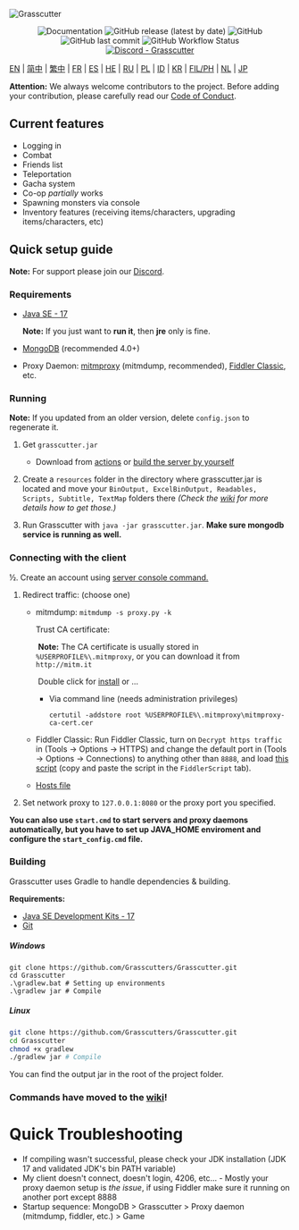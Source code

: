 ![Grasscutter](https://socialify.git.ci/Grasscutters/Grasscutter/image?description=1&forks=1&issues=1&language=1&logo=https%3A%2F%2Fs2.loli.net%2F2022%2F04%2F25%2FxOiJn7lCdcT5Mw1.png&name=1&owner=1&pulls=1&stargazers=1&theme=Light)
<div align="center"><img alt="Documentation" src="https://img.shields.io/badge/Wiki-Grasscutter-blue?style=for-the-badge&link=https://github.com/Grasscutters/Grasscutter/wiki&link=https://github.com/Grasscutters/Grasscutter/wiki"> <img alt="GitHub release (latest by date)" src="https://img.shields.io/github/v/release/Grasscutters/Grasscutter?logo=java&style=for-the-badge"> <img alt="GitHub" src="https://img.shields.io/github/license/Grasscutters/Grasscutter?style=for-the-badge"> <img alt="GitHub last commit" src="https://img.shields.io/github/last-commit/Grasscutters/Grasscutter?style=for-the-badge"> <img alt="GitHub Workflow Status" src="https://img.shields.io/github/workflow/status/Grasscutters/Grasscutter/Build?logo=github&style=for-the-badge"></div>

<div align="center"><a href="https://discord.gg/T5vZU6UyeG"><img alt="Discord - Grasscutter" src="https://img.shields.io/discord/965284035985305680?label=Discord&logo=discord&style=for-the-badge"></a></div>

[EN](README.md) | [简中](README_zh-CN.md) | [繁中](README_zh-TW.md) | [FR](README_fr-FR.md) | [ES](README_es-ES.md) | [HE](README_HE.md) | [RU](README_ru-RU.md) | [PL](README_pl-PL.md) | [ID](README_id-ID.md) | [KR](README_ko-KR.md) | [FIL/PH](README_fil-PH.md) | [NL](README_NL.md) | [JP](README_ja-JP.md)

**Attention:** We always welcome contributors to the project. Before adding your contribution, please carefully read our [Code of Conduct](https://github.com/Grasscutters/Grasscutter/blob/stable/CONTRIBUTING.md).

## Current features

* Logging in
* Combat
* Friends list
* Teleportation
* Gacha system
* Co-op *partially* works
* Spawning monsters via console
* Inventory features (receiving items/characters, upgrading items/characters, etc)

## Quick setup guide

**Note:** For support please join our [Discord](https://discord.gg/T5vZU6UyeG).

### Requirements

* [Java SE - 17](https://www.oracle.com/java/technologies/javase/jdk17-archive-downloads.html)

  **Note:** If you just want to **run it**, then **jre** only is fine.

* [MongoDB](https://www.mongodb.com/try/download/community) (recommended 4.0+)

* Proxy Daemon: [mitmproxy](https://mitmproxy.org/) (mitmdump, recommended), [Fiddler Classic](https://telerik-fiddler.s3.amazonaws.com/fiddler/FiddlerSetup.exe), etc.

### Running

**Note:** If you updated from an older version, delete `config.json` to regenerate it.

1. Get `grasscutter.jar`
   - Download from [actions](https://github.com/Grasscutters/Grasscutter/actions) or [build the server by yourself](#building)
2. Create a `resources` folder in the directory where grasscutter.jar is located and move your `BinOutput, ExcelBinOutput, Readables, Scripts, Subtitle, TextMap` folders there *(Check the [wiki](https://github.com/Grasscutters/Grasscutter/wiki) for more details how to get those.)*

3. Run Grasscutter with `java -jar grasscutter.jar`. **Make sure mongodb service is running as well.**

### Connecting with the client

½. Create an account using [server console command.](https://github.com/Grasscutters/Grasscutter/wiki/Commands#targeting)

1. Redirect traffic: (choose one)
    - mitmdump: `mitmdump -s proxy.py -k`

      Trust CA certificate:

      ​	**Note:** The CA certificate is usually stored in `%USERPROFILE%\.mitmproxy`, or you can download it from `http://mitm.it`

      ​	Double click for [install](https://docs.microsoft.com/en-us/skype-sdk/sdn/articles/installing-the-trusted-root-certificate#installing-a-trusted-root-certificate) or ...

      - Via command line (needs administration privileges)

        ```shell
        certutil -addstore root %USERPROFILE%\.mitmproxy\mitmproxy-ca-cert.cer
        ```

    - Fiddler Classic: Run Fiddler Classic, turn on `Decrypt https traffic` in (Tools -> Options -> HTTPS) and change the default port in (Tools -> Options -> Connections) to anything other than `8888`, and load [this script](https://github.com/Grasscutters/Grasscutter/wiki/Resources#fiddler-classic-jscript) (copy and paste the script in the `FiddlerScript` tab).

    - [Hosts file](https://github.com/Grasscutters/Grasscutter/wiki/Resources#hosts-file)

2. Set network proxy to `127.0.0.1:8080` or the proxy port you specified.

**You can also use `start.cmd` to start servers and proxy daemons automatically, but you have to set up JAVA_HOME enviroment and configure the `start_config.cmd` file.**

### Building

Grasscutter uses Gradle to handle dependencies & building.

**Requirements:**

- [Java SE Development Kits - 17](https://www.oracle.com/java/technologies/javase/jdk17-archive-downloads.html)
- [Git](https://git-scm.com/downloads)

##### Windows

```shell
git clone https://github.com/Grasscutters/Grasscutter.git
cd Grasscutter
.\gradlew.bat # Setting up environments
.\gradlew jar # Compile
```

##### Linux

```bash
git clone https://github.com/Grasscutters/Grasscutter.git
cd Grasscutter
chmod +x gradlew
./gradlew jar # Compile
```

You can find the output jar in the root of the project folder.

### Commands have moved to the [wiki](https://github.com/Grasscutters/Grasscutter/wiki/Commands)!

# Quick Troubleshooting

* If compiling wasn't successful, please check your JDK installation (JDK 17 and validated JDK's bin PATH variable)
* My client doesn't connect, doesn't login, 4206, etc... - Mostly your proxy daemon setup is *the issue*, if using
  Fiddler make sure it running on another port except 8888
* Startup sequence: MongoDB > Grasscutter > Proxy daemon (mitmdump, fiddler, etc.) > Game
